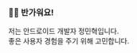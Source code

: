 ### 👋🏻 반가워요!
저는 안드로이드 개발자 정민혁입니다. <br>
좋은 사용자 경험을 주기 위해 고민합니다.

 




<!--
**Minhyuk Jung/minhyuuk** is a ✨ _special_ ✨ repository because its `README.md` (this file) appears on your GitHub profile.
<img src="https://img.shields.io/badge/Spring-6DB33F?style=flat-square&logo=Spring&logoColor=white"/>
<img src="https://img.shields.io/badge/Java-007396?style=flat-square&logo=Java&logoColor=white"/>
Here are some ideas to get you started:

- 🔭 I’m currently working on ...
- 🌱 I’m currently learning ...
- 👯 I’m looking to collaborate on ...
- 🤔 I’m looking for help with ...
- 💬 Ask me about ...
- 📫 How to reach me: ...
- 😄 Pronouns: ...
- ⚡ Fun fact: ...
-->


